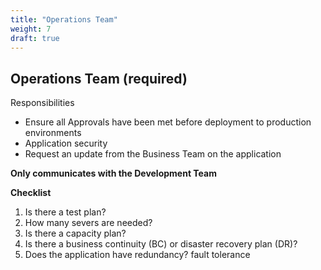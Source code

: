 ```yaml
---
title: "Operations Team"
weight: 7
draft: true
---
```


## Operations Team (required)
Responsibilities
- Ensure all Approvals have been met before deployment to production environments 
- Application security 
- Request an update from the Business Team on the application 

**Only communicates with the Development Team**

**Checklist** 
1. Is there a test plan? 
2. How many severs are needed? 
3. Is there a capacity plan? 
4. Is there a business continuity (BC) or disaster recovery plan (DR)? 
5. Does the application have redundancy? fault tolerance 